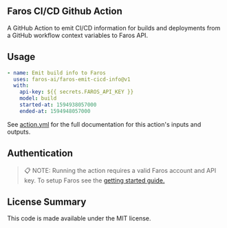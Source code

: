 ## Faros CI/CD Github Action

A GitHub Action to emit CI/CD information for builds and deployments from a GitHub workflow
context variables to Faros API.

## Usage

```yaml
- name: Emit build info to Faros
  uses: faros-ai/faros-emit-cicd-info@v1
  with:
    api-key: ${{ secrets.FAROS_API_KEY }}
    model: build
    started-at: 1594938057000
    ended-at: 1594948057000
```

See [action.yml](action.yml) for the full documentation for this action's inputs and outputs.

## Authentication

> :clipboard: NOTE: Running the action requires a valid Faros account and
> API key. To setup Faros see the [getting started guide.](https://docs.faros.ai/#/?id=installation)

## License Summary

This code is made available under the MIT license.
